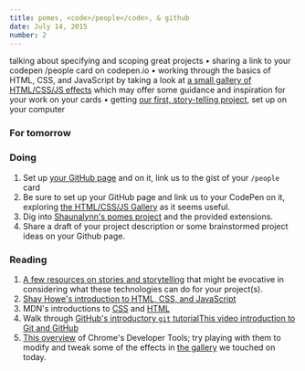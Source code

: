 ```yaml
---
title: pomes, <code>/people</code>, & github
date: July 14, 2015
number: 2
---
```


talking about specifying and scoping great projects • sharing a link to your codepen /people card on codepen.io • working through the basics of HTML, CSS, and JavaScript by taking a look at [a small gallery of HTML/CSS/JS effects](https://gist.github.com/8e881e01245989794c5e.git) which may offer some guidance and inspiration for your work on your cards • getting [our first, story-telling project](https://github.com/dgmde15/a-story-in-pomes), set up on your computer

### For tomorrow

### Doing

1.  Set up [your GitHub page](https://pages.github.com/) and on it, link us to the gist of your `/people` card
2.  Be sure to set up your GitHub page and link us to your CodePen on it, exploring [the HTML/CSS/JS Gallery](https://github.com/dgmds15/html-css-js-gallery) as it seems useful.
3.  Dig into [Shaunalynn's pomes project](https://github.com/dgmde15/a-story-in-pomes) and the provided extensions.
4.  Share a draft of your project description or some brainstormed project ideas on your Github page.

### Reading

1.  [A few resources on stories and storytelling](https://gist.github.com/aresnick/11ff4be3cf5b861c4748) that might be evocative in considering what these technologies can do for your project(s).
2.  [Shay Howe's introduction to HTML, CSS, and JavaScript](http://learn.shayhowe.com/html-css/)
3.  MDN's introductions to [CSS](https://developer.mozilla.org/en-US/Learn/CSS) and [HTML](https://developer.mozilla.org/en-US/Learn/HTML)
4.  Walk through [GitHub's introductory `git` tutorial](https://try.github.io/levels/1/challenges/1)[This video introduction to Git and GitHub](https://www.youtube.com/watch?v=U8GBXvdmHT4)
5.  [This overview](http://www.html5rocks.com/en/tutorials/developertools/part1/) of Chrome's Developer Tools; try playing with them to modify and tweak some of the effects in [the gallery](https://github.com/dgmds15/html-css-js-gallery) we touched on today.

